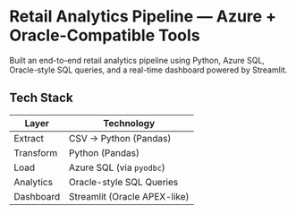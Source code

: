 # Retail Analytics Pipeline — Azure + Oracle-Compatible Tools

Built an end-to-end retail analytics pipeline using Python, Azure SQL, Oracle-style SQL queries, and a real-time dashboard powered by Streamlit.

## Tech Stack

| Layer     | Technology                   |
| --------- | ---------------------------- |
| Extract   | CSV → Python (Pandas)        |
| Transform | Python (Pandas)              |
| Load      | Azure SQL (via `pyodbc`)     |
| Analytics | Oracle-style SQL Queries     |
| Dashboard | Streamlit (Oracle APEX-like) |
